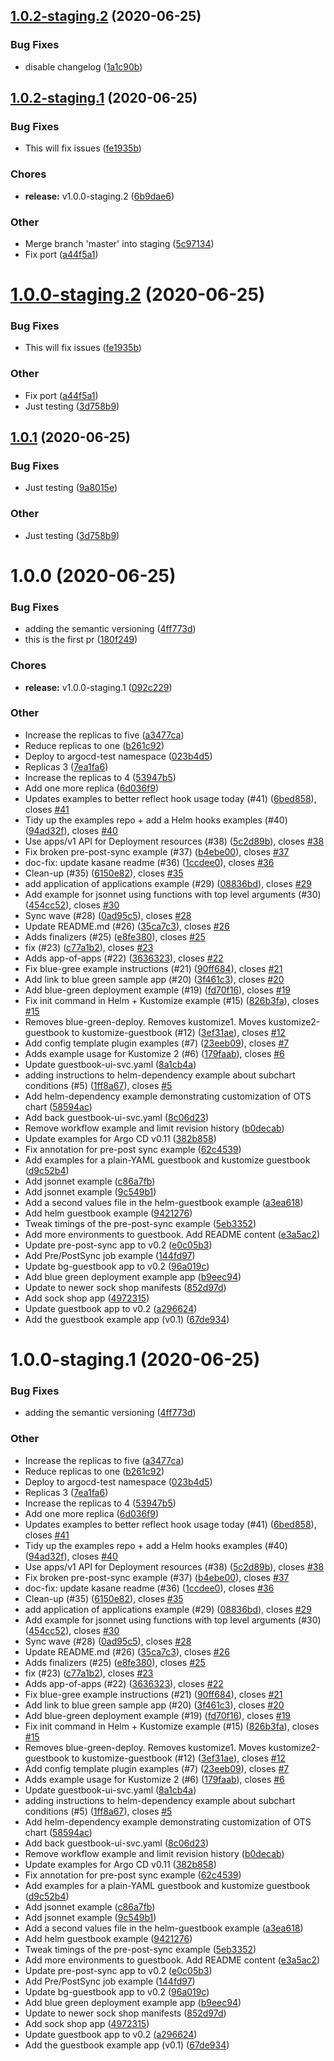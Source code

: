 ## [1.0.2-staging.2](https://github.com/samof76/argocd-example-apps/compare/v1.0.2-staging.1...v1.0.2-staging.2) (2020-06-25)

### Bug Fixes

- disable changelog ([1a1c90b](https://github.com/samof76/argocd-example-apps/commit/1a1c90ba3b26ac43d4d4c431d9b20ebea7a8c99a))

## [1.0.2-staging.1](https://github.com/samof76/argocd-example-apps/compare/v1.0.1...v1.0.2-staging.1) (2020-06-25)

### Bug Fixes

- This will fix issues ([fe1935b](https://github.com/samof76/argocd-example-apps/commit/fe1935b6a2d8914c90b478eaa0e0363dc6e032f1))

### Chores

- **release:** v1.0.0-staging.2 ([6b9dae6](https://github.com/samof76/argocd-example-apps/commit/6b9dae6757fab743164eaf6b15d7d7e7ba70e1d2))

### Other

- Merge branch 'master' into staging ([5c97134](https://github.com/samof76/argocd-example-apps/commit/5c97134c609d920e4eca7574faa51225ceddb778))
- Fix port ([a44f5a1](https://github.com/samof76/argocd-example-apps/commit/a44f5a1b34703b396ea5e8fea07acb33bf17b35c))

# [1.0.0-staging.2](https://github.com/samof76/argocd-example-apps/compare/v1.0.0-staging.1...v1.0.0-staging.2) (2020-06-25)

### Bug Fixes

- This will fix issues ([fe1935b](https://github.com/samof76/argocd-example-apps/commit/fe1935b6a2d8914c90b478eaa0e0363dc6e032f1))

### Other

- Fix port ([a44f5a1](https://github.com/samof76/argocd-example-apps/commit/a44f5a1b34703b396ea5e8fea07acb33bf17b35c))
- Just testing ([3d758b9](https://github.com/samof76/argocd-example-apps/commit/3d758b92b222cbb9c1be1e506ee73c81c9a81aae))

## [1.0.1](https://github.com/samof76/argocd-example-apps/compare/v1.0.0...v1.0.1) (2020-06-25)

### Bug Fixes

- Just testing ([9a8015e](https://github.com/samof76/argocd-example-apps/commit/9a8015e6c213c9829279980a0743a56859fceee0))

### Other

- Just testing ([3d758b9](https://github.com/samof76/argocd-example-apps/commit/3d758b92b222cbb9c1be1e506ee73c81c9a81aae))

# 1.0.0 (2020-06-25)

### Bug Fixes

- adding the semantic versioning ([4ff773d](https://github.com/samof76/argocd-example-apps/commit/4ff773d98e787d83932b41c25d2a26714cbb1dd9))
- this is the first pr ([180f249](https://github.com/samof76/argocd-example-apps/commit/180f2493602f63f30e16e23d05d8cf601eeeddc5))

### Chores

- **release:** v1.0.0-staging.1 ([092c229](https://github.com/samof76/argocd-example-apps/commit/092c2299f0f4ab1798cec9912253b58dd7fe4ec1))

### Other

- Increase the replicas to five ([a3477ca](https://github.com/samof76/argocd-example-apps/commit/a3477ca906adabd0a1571ab985a85b0d597752a6))
- Reduce replicas to one ([b261c92](https://github.com/samof76/argocd-example-apps/commit/b261c92f3f52a60b369b9f349ea5d4f6ba892a03))
- Deploy to argocd-test namespace ([023b4d5](https://github.com/samof76/argocd-example-apps/commit/023b4d5f4eb3999236e33a42777cde6709b40b12))
- Replicas 3 ([7ea1fa6](https://github.com/samof76/argocd-example-apps/commit/7ea1fa64f8159866b1cdd42cac4a777af3c26517))
- Increase the replicas to 4 ([53947b5](https://github.com/samof76/argocd-example-apps/commit/53947b55c78e0a885639efbd2ead07609a26f92f))
- Add one more replica ([6d036f9](https://github.com/samof76/argocd-example-apps/commit/6d036f979ba347b64b15e39000f0bca32df7125c))
- Updates examples to better reflect hook usage today (#41) ([6bed858](https://github.com/samof76/argocd-example-apps/commit/6bed858de32a0e876ec49dad1a2e3c5840d3fb07)), closes [#41](https://github.com/samof76/argocd-example-apps/issues/41)
- Tidy up the examples repo + add a Helm hooks examples (#40) ([94ad32f](https://github.com/samof76/argocd-example-apps/commit/94ad32f4ea26798997774ffc3e20fbfa8e0d8c21)), closes [#40](https://github.com/samof76/argocd-example-apps/issues/40)
- Use apps/v1 API for Deployment resources (#38) ([5c2d89b](https://github.com/samof76/argocd-example-apps/commit/5c2d89b897c4df42e06f94622f857dc4d7adc8f8)), closes [#38](https://github.com/samof76/argocd-example-apps/issues/38)
- Fix broken pre-post-sync example (#37) ([b4ebe00](https://github.com/samof76/argocd-example-apps/commit/b4ebe0049d2ad363760cd2624df36c3b0acaab0e)), closes [#37](https://github.com/samof76/argocd-example-apps/issues/37)
- doc-fix: update kasane readme (#36) ([1ccdee0](https://github.com/samof76/argocd-example-apps/commit/1ccdee0a611224ccc6b9ff7919fe7002f905436e)), closes [#36](https://github.com/samof76/argocd-example-apps/issues/36)
- Clean-up (#35) ([6150e82](https://github.com/samof76/argocd-example-apps/commit/6150e82d927fd887f87b5d640514d0425e769027)), closes [#35](https://github.com/samof76/argocd-example-apps/issues/35)
- add application of applications example (#29) ([08836bd](https://github.com/samof76/argocd-example-apps/commit/08836bd970037ebcd14494831de4635bad961139)), closes [#29](https://github.com/samof76/argocd-example-apps/issues/29)
- Add example for jsonnet using functions with top level arguments (#30) ([454cc52](https://github.com/samof76/argocd-example-apps/commit/454cc5296246da3f1bd251555a2e96ee7969aa41)), closes [#30](https://github.com/samof76/argocd-example-apps/issues/30)
- Sync wave (#28) ([0ad95c5](https://github.com/samof76/argocd-example-apps/commit/0ad95c51bcefef6c1b42f7ebd64089e6ea13a8e7)), closes [#28](https://github.com/samof76/argocd-example-apps/issues/28)
- Update README.md (#26) ([35ca7c3](https://github.com/samof76/argocd-example-apps/commit/35ca7c333d593a6f56e3c9ec1a6facd19fd9f4a0)), closes [#26](https://github.com/samof76/argocd-example-apps/issues/26)
- Adds finalizers (#25) ([e8fe380](https://github.com/samof76/argocd-example-apps/commit/e8fe3804f856fb5f54084808dcf1fc8e8eeb4223)), closes [#25](https://github.com/samof76/argocd-example-apps/issues/25)
- fix (#23) ([c77a1b2](https://github.com/samof76/argocd-example-apps/commit/c77a1b2d151ff40637e2dd8ccc26f4234d605d91)), closes [#23](https://github.com/samof76/argocd-example-apps/issues/23)
- Adds app-of-apps (#22) ([3636323](https://github.com/samof76/argocd-example-apps/commit/36363233d00d67a7ab6b180053dc3322af9bc5c6)), closes [#22](https://github.com/samof76/argocd-example-apps/issues/22)
- Fix blue-gree example instructions (#21) ([90ff684](https://github.com/samof76/argocd-example-apps/commit/90ff6843e25cc17d03c73afefb91b826cd816653)), closes [#21](https://github.com/samof76/argocd-example-apps/issues/21)
- Add link to blue green sample app (#20) ([3f461c3](https://github.com/samof76/argocd-example-apps/commit/3f461c308f96bb219e5ffc0467acde4b6a812c13)), closes [#20](https://github.com/samof76/argocd-example-apps/issues/20)
- Add blue-green deployment example (#19) ([fd70f16](https://github.com/samof76/argocd-example-apps/commit/fd70f16a43d8f14626329a4f687bc8f8f689e9f6)), closes [#19](https://github.com/samof76/argocd-example-apps/issues/19)
- Fix init command in Helm + Kustomize example (#15) ([826b3fa](https://github.com/samof76/argocd-example-apps/commit/826b3fa710e76b20ea16ff55228ed84ac4d996c7)), closes [#15](https://github.com/samof76/argocd-example-apps/issues/15)
- Removes blue-green-deploy. Removes kustomize1. Moves kustomize2-guestbook to kustomize-guestbook (#12) ([3ef31ae](https://github.com/samof76/argocd-example-apps/commit/3ef31aef9ce5d9d64bdd3139878a7ebc45473cde)), closes [#12](https://github.com/samof76/argocd-example-apps/issues/12)
- Add config template plugin examples (#7) ([23eeb09](https://github.com/samof76/argocd-example-apps/commit/23eeb0925ba967b73182c65802f7e19a7f3a5696)), closes [#7](https://github.com/samof76/argocd-example-apps/issues/7)
- Adds example usage for Kustomize 2 (#6) ([179faab](https://github.com/samof76/argocd-example-apps/commit/179faabd63c682e0638fb14b2c69c4a9a47c31b3)), closes [#6](https://github.com/samof76/argocd-example-apps/issues/6)
- Update guestbook-ui-svc.yaml ([8a1cb4a](https://github.com/samof76/argocd-example-apps/commit/8a1cb4a02d3538e54907c827352f66f20c3d7b0d))
- adding instructions to helm-dependency example about subchart conditions (#5) ([1ff8a67](https://github.com/samof76/argocd-example-apps/commit/1ff8a67040f482a9186f8d1f5221b5e908b9c27c)), closes [#5](https://github.com/samof76/argocd-example-apps/issues/5)
- Add helm-dependency example demonstrating customization of OTS chart ([58594ac](https://github.com/samof76/argocd-example-apps/commit/58594acf362b1452349e2a15163d3357b9160663))
- Add back guestbook-ui-svc.yaml ([8c06d23](https://github.com/samof76/argocd-example-apps/commit/8c06d232686113445d1ab064789fa0843afcdf0c))
- Remove workflow example and limit revision history ([b0decab](https://github.com/samof76/argocd-example-apps/commit/b0decab622473b6526a7025b2b52e2a6301dd83a))
- Update examples for Argo CD v0.11 ([382b858](https://github.com/samof76/argocd-example-apps/commit/382b85852fa33f13d4987424853c5206b9231ff0))
- Fix annotation for pre-post sync example ([62c4539](https://github.com/samof76/argocd-example-apps/commit/62c453945b53e97e08f890dcd5aa382662e304c4))
- Add examples for a plain-YAML guestbook and kustomize guestbook ([d9c52b4](https://github.com/samof76/argocd-example-apps/commit/d9c52b4c89474bf6f7c33694b7650e54b60944b4))
- Add jsonnet example ([c86a7fb](https://github.com/samof76/argocd-example-apps/commit/c86a7fbb8e191c6e317526ac21db7a43f4c37688))
- Add jsonnet example ([9c549b1](https://github.com/samof76/argocd-example-apps/commit/9c549b198c6d3044197941014d170320efe3195a))
- Add a second values file in the helm-guestbook example ([a3ea618](https://github.com/samof76/argocd-example-apps/commit/a3ea618bb9d95efbaf901f4f491e26fd88e868c3))
- Add helm guestbook example ([9421276](https://github.com/samof76/argocd-example-apps/commit/9421276024ccb8b07f0c7f68607b2e77fe16c0fa))
- Tweak timings of the pre-post-sync example ([5eb3352](https://github.com/samof76/argocd-example-apps/commit/5eb3352b40ddc27e528eb7aa72542a0ff0d2e265))
- Add more environments to guestbook. Add README content ([e3a5ac2](https://github.com/samof76/argocd-example-apps/commit/e3a5ac20fc669aec1df512ce04e81c0a4789734b))
- Update pre-post-sync app to v0.2 ([e0c05b3](https://github.com/samof76/argocd-example-apps/commit/e0c05b3b149093b22d1541f5f3974d4c4ae31284))
- Add Pre/PostSync job example ([144fd97](https://github.com/samof76/argocd-example-apps/commit/144fd97a0c705db1cb33c72b56a04055e24fa4f7))
- Update bg-guestbook app to v0.2 ([96a019c](https://github.com/samof76/argocd-example-apps/commit/96a019c088db9e2eb7a5a05f5df08ee4e1c1c56a))
- Add blue green deployment example app ([b9eec94](https://github.com/samof76/argocd-example-apps/commit/b9eec94e6057656807153921f847bd32a15565ae))
- Update to newer sock shop manifests ([852d97d](https://github.com/samof76/argocd-example-apps/commit/852d97d96eb78962978ff1a3baf1b75b34ebf15b))
- Add sock shop app ([4972315](https://github.com/samof76/argocd-example-apps/commit/49723157a6cde9e03d01ebc8333f2ed6c94d474b))
- Update guestbook app to v0.2 ([a296624](https://github.com/samof76/argocd-example-apps/commit/a296624b793784519e0997ff54bb024c39aabe15))
- Add the guestbook example app (v0.1) ([67de934](https://github.com/samof76/argocd-example-apps/commit/67de934fd7f22062a4e2ac8b8d20cfc97f2b4e7f))

# 1.0.0-staging.1 (2020-06-25)

### Bug Fixes

- adding the semantic versioning ([4ff773d](https://github.com/samof76/argocd-example-apps/commit/4ff773d98e787d83932b41c25d2a26714cbb1dd9))

### Other

- Increase the replicas to five ([a3477ca](https://github.com/samof76/argocd-example-apps/commit/a3477ca906adabd0a1571ab985a85b0d597752a6))
- Reduce replicas to one ([b261c92](https://github.com/samof76/argocd-example-apps/commit/b261c92f3f52a60b369b9f349ea5d4f6ba892a03))
- Deploy to argocd-test namespace ([023b4d5](https://github.com/samof76/argocd-example-apps/commit/023b4d5f4eb3999236e33a42777cde6709b40b12))
- Replicas 3 ([7ea1fa6](https://github.com/samof76/argocd-example-apps/commit/7ea1fa64f8159866b1cdd42cac4a777af3c26517))
- Increase the replicas to 4 ([53947b5](https://github.com/samof76/argocd-example-apps/commit/53947b55c78e0a885639efbd2ead07609a26f92f))
- Add one more replica ([6d036f9](https://github.com/samof76/argocd-example-apps/commit/6d036f979ba347b64b15e39000f0bca32df7125c))
- Updates examples to better reflect hook usage today (#41) ([6bed858](https://github.com/samof76/argocd-example-apps/commit/6bed858de32a0e876ec49dad1a2e3c5840d3fb07)), closes [#41](https://github.com/samof76/argocd-example-apps/issues/41)
- Tidy up the examples repo + add a Helm hooks examples (#40) ([94ad32f](https://github.com/samof76/argocd-example-apps/commit/94ad32f4ea26798997774ffc3e20fbfa8e0d8c21)), closes [#40](https://github.com/samof76/argocd-example-apps/issues/40)
- Use apps/v1 API for Deployment resources (#38) ([5c2d89b](https://github.com/samof76/argocd-example-apps/commit/5c2d89b897c4df42e06f94622f857dc4d7adc8f8)), closes [#38](https://github.com/samof76/argocd-example-apps/issues/38)
- Fix broken pre-post-sync example (#37) ([b4ebe00](https://github.com/samof76/argocd-example-apps/commit/b4ebe0049d2ad363760cd2624df36c3b0acaab0e)), closes [#37](https://github.com/samof76/argocd-example-apps/issues/37)
- doc-fix: update kasane readme (#36) ([1ccdee0](https://github.com/samof76/argocd-example-apps/commit/1ccdee0a611224ccc6b9ff7919fe7002f905436e)), closes [#36](https://github.com/samof76/argocd-example-apps/issues/36)
- Clean-up (#35) ([6150e82](https://github.com/samof76/argocd-example-apps/commit/6150e82d927fd887f87b5d640514d0425e769027)), closes [#35](https://github.com/samof76/argocd-example-apps/issues/35)
- add application of applications example (#29) ([08836bd](https://github.com/samof76/argocd-example-apps/commit/08836bd970037ebcd14494831de4635bad961139)), closes [#29](https://github.com/samof76/argocd-example-apps/issues/29)
- Add example for jsonnet using functions with top level arguments (#30) ([454cc52](https://github.com/samof76/argocd-example-apps/commit/454cc5296246da3f1bd251555a2e96ee7969aa41)), closes [#30](https://github.com/samof76/argocd-example-apps/issues/30)
- Sync wave (#28) ([0ad95c5](https://github.com/samof76/argocd-example-apps/commit/0ad95c51bcefef6c1b42f7ebd64089e6ea13a8e7)), closes [#28](https://github.com/samof76/argocd-example-apps/issues/28)
- Update README.md (#26) ([35ca7c3](https://github.com/samof76/argocd-example-apps/commit/35ca7c333d593a6f56e3c9ec1a6facd19fd9f4a0)), closes [#26](https://github.com/samof76/argocd-example-apps/issues/26)
- Adds finalizers (#25) ([e8fe380](https://github.com/samof76/argocd-example-apps/commit/e8fe3804f856fb5f54084808dcf1fc8e8eeb4223)), closes [#25](https://github.com/samof76/argocd-example-apps/issues/25)
- fix (#23) ([c77a1b2](https://github.com/samof76/argocd-example-apps/commit/c77a1b2d151ff40637e2dd8ccc26f4234d605d91)), closes [#23](https://github.com/samof76/argocd-example-apps/issues/23)
- Adds app-of-apps (#22) ([3636323](https://github.com/samof76/argocd-example-apps/commit/36363233d00d67a7ab6b180053dc3322af9bc5c6)), closes [#22](https://github.com/samof76/argocd-example-apps/issues/22)
- Fix blue-gree example instructions (#21) ([90ff684](https://github.com/samof76/argocd-example-apps/commit/90ff6843e25cc17d03c73afefb91b826cd816653)), closes [#21](https://github.com/samof76/argocd-example-apps/issues/21)
- Add link to blue green sample app (#20) ([3f461c3](https://github.com/samof76/argocd-example-apps/commit/3f461c308f96bb219e5ffc0467acde4b6a812c13)), closes [#20](https://github.com/samof76/argocd-example-apps/issues/20)
- Add blue-green deployment example (#19) ([fd70f16](https://github.com/samof76/argocd-example-apps/commit/fd70f16a43d8f14626329a4f687bc8f8f689e9f6)), closes [#19](https://github.com/samof76/argocd-example-apps/issues/19)
- Fix init command in Helm + Kustomize example (#15) ([826b3fa](https://github.com/samof76/argocd-example-apps/commit/826b3fa710e76b20ea16ff55228ed84ac4d996c7)), closes [#15](https://github.com/samof76/argocd-example-apps/issues/15)
- Removes blue-green-deploy. Removes kustomize1. Moves kustomize2-guestbook to kustomize-guestbook (#12) ([3ef31ae](https://github.com/samof76/argocd-example-apps/commit/3ef31aef9ce5d9d64bdd3139878a7ebc45473cde)), closes [#12](https://github.com/samof76/argocd-example-apps/issues/12)
- Add config template plugin examples (#7) ([23eeb09](https://github.com/samof76/argocd-example-apps/commit/23eeb0925ba967b73182c65802f7e19a7f3a5696)), closes [#7](https://github.com/samof76/argocd-example-apps/issues/7)
- Adds example usage for Kustomize 2 (#6) ([179faab](https://github.com/samof76/argocd-example-apps/commit/179faabd63c682e0638fb14b2c69c4a9a47c31b3)), closes [#6](https://github.com/samof76/argocd-example-apps/issues/6)
- Update guestbook-ui-svc.yaml ([8a1cb4a](https://github.com/samof76/argocd-example-apps/commit/8a1cb4a02d3538e54907c827352f66f20c3d7b0d))
- adding instructions to helm-dependency example about subchart conditions (#5) ([1ff8a67](https://github.com/samof76/argocd-example-apps/commit/1ff8a67040f482a9186f8d1f5221b5e908b9c27c)), closes [#5](https://github.com/samof76/argocd-example-apps/issues/5)
- Add helm-dependency example demonstrating customization of OTS chart ([58594ac](https://github.com/samof76/argocd-example-apps/commit/58594acf362b1452349e2a15163d3357b9160663))
- Add back guestbook-ui-svc.yaml ([8c06d23](https://github.com/samof76/argocd-example-apps/commit/8c06d232686113445d1ab064789fa0843afcdf0c))
- Remove workflow example and limit revision history ([b0decab](https://github.com/samof76/argocd-example-apps/commit/b0decab622473b6526a7025b2b52e2a6301dd83a))
- Update examples for Argo CD v0.11 ([382b858](https://github.com/samof76/argocd-example-apps/commit/382b85852fa33f13d4987424853c5206b9231ff0))
- Fix annotation for pre-post sync example ([62c4539](https://github.com/samof76/argocd-example-apps/commit/62c453945b53e97e08f890dcd5aa382662e304c4))
- Add examples for a plain-YAML guestbook and kustomize guestbook ([d9c52b4](https://github.com/samof76/argocd-example-apps/commit/d9c52b4c89474bf6f7c33694b7650e54b60944b4))
- Add jsonnet example ([c86a7fb](https://github.com/samof76/argocd-example-apps/commit/c86a7fbb8e191c6e317526ac21db7a43f4c37688))
- Add jsonnet example ([9c549b1](https://github.com/samof76/argocd-example-apps/commit/9c549b198c6d3044197941014d170320efe3195a))
- Add a second values file in the helm-guestbook example ([a3ea618](https://github.com/samof76/argocd-example-apps/commit/a3ea618bb9d95efbaf901f4f491e26fd88e868c3))
- Add helm guestbook example ([9421276](https://github.com/samof76/argocd-example-apps/commit/9421276024ccb8b07f0c7f68607b2e77fe16c0fa))
- Tweak timings of the pre-post-sync example ([5eb3352](https://github.com/samof76/argocd-example-apps/commit/5eb3352b40ddc27e528eb7aa72542a0ff0d2e265))
- Add more environments to guestbook. Add README content ([e3a5ac2](https://github.com/samof76/argocd-example-apps/commit/e3a5ac20fc669aec1df512ce04e81c0a4789734b))
- Update pre-post-sync app to v0.2 ([e0c05b3](https://github.com/samof76/argocd-example-apps/commit/e0c05b3b149093b22d1541f5f3974d4c4ae31284))
- Add Pre/PostSync job example ([144fd97](https://github.com/samof76/argocd-example-apps/commit/144fd97a0c705db1cb33c72b56a04055e24fa4f7))
- Update bg-guestbook app to v0.2 ([96a019c](https://github.com/samof76/argocd-example-apps/commit/96a019c088db9e2eb7a5a05f5df08ee4e1c1c56a))
- Add blue green deployment example app ([b9eec94](https://github.com/samof76/argocd-example-apps/commit/b9eec94e6057656807153921f847bd32a15565ae))
- Update to newer sock shop manifests ([852d97d](https://github.com/samof76/argocd-example-apps/commit/852d97d96eb78962978ff1a3baf1b75b34ebf15b))
- Add sock shop app ([4972315](https://github.com/samof76/argocd-example-apps/commit/49723157a6cde9e03d01ebc8333f2ed6c94d474b))
- Update guestbook app to v0.2 ([a296624](https://github.com/samof76/argocd-example-apps/commit/a296624b793784519e0997ff54bb024c39aabe15))
- Add the guestbook example app (v0.1) ([67de934](https://github.com/samof76/argocd-example-apps/commit/67de934fd7f22062a4e2ac8b8d20cfc97f2b4e7f))
